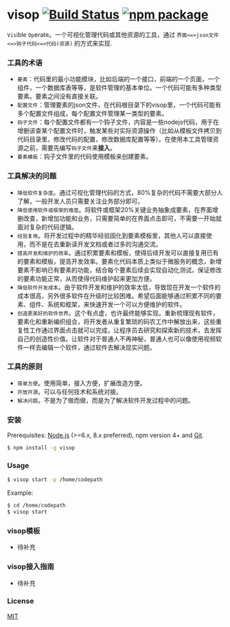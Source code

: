 # visop [![Build Status](https://img.shields.io/circleci/project/zhenyuan2015/visop/master.svg)](https://circleci.com/gh/zhenyuan2015/visop) [![npm package](https://img.shields.io/npm/v/vue-cli.svg)](https://www.npmjs.com/package/vue-cli)

`Vis`ible `Op`erate。一个可视化管理代码或其他资源的工具，通过 `界面<=>json文件<=>钩子代码<=>代码(资源)` 的方式来实现.


### 工具的术语

- `要素`：代码里的最小功能模块，比如后端的一个接口，前端的一个页面，一个组件，一个数据库表等等，是软件管理的基本单位。一个代码可能有多种类型要素。要素之间没有直接关联。
- `配置文件`：管理要素的json文件，在代码根目录下的visop里，一个代码可能有多个配置文件组成，每个配置文件管理某一类型的要素。
- `钩子文件`：每个配置文件都有一个钩子文件，内容是一些nodejs代码，用于在增删该查某个配置文件时，触发某些对实际资源操作（比如从模板文件拷贝到代码目录里，修改代码的配置，修改数据库配置等等）。在使用本工具管理资源之前，需要先编写`钩子文件`来**接入**。
- `要素模板`：钩子文件里的代码使用模板来创建要素。

### 工具解决的问题

- `降低软件复杂度`。通过可视化管理代码的方式，80%复杂的代码不需要大部分人了解，一般开发人员只需要关注业务部分即可。
- `降低使用软件或框架的难度`。将软件或框架20%关键业务抽象成要素，在界面增删改查，新增加功能和业务，只需要简单的在界面点击即可，不需要一开始就面对复杂的代码逻辑。
- `经验复用`。将开发过程中的精华经验固化到要素模板里，其他人可以直接使用，而不是在去重新读开发文档或者过多的沟通交流。
- `提高开发和维护的效率`。通过积累要素和模板，使得后续开发可以直接复用已有的要素和模板，提高开发效率。要素化代码本质上类似于微服务的概念，新增要素不影响已有要素的功能，结合每个要素后续会实现自动化测试，保证修改的要素功能正常，从而使得代码维护起来更加方便。
- `降低软件开发成本`。由于软件开发和维护的效率太低，导致现在开发一个软件的成本很高，另外很多软件在升级时比较困难。希望后面能够通过积累不同的要素、组件、系统和框架，来快速开发一个可以方便维护的软件。
- `创造更美好的软件世界`。这个有点虚，也许最终能够实现。重新梳理现有软件，要素化和重新编织组合，将开发者从重复繁琐的码农工作中解放出来，这些重复性工作通过界面点击就可以完成，让程序员去研究和探索新的技术，去发挥自己的创造性价值。让软件对于普通人不再神秘，普通人也可以像使用视频软件一样去编辑一个软件，通过软件去解决现实问题。

### 工具的原则
- `简单方便`。使用简单，接入方便，扩展改造方便。
- `开放开源`。可以与任何技术和系统对接。
- `解决问题`。不是为了做而做，而是为了解决软件开发过程中的问题。


### 安装

Prerequisites: [Node.js](https://nodejs.org/en/) (>=6.x, 8.x preferred), npm version 4+ and [Git](https://git-scm.com/).

``` bash
$ npm install -g visop
```

### Usage

``` bash
$ visop start -p /home/codepath
```

Example:

``` bash
$ cd /home/codepath
$ visop start
```

### visop模板
- 待补充

### visop接入指南
- 待补充

### License

[MIT](http://opensource.org/licenses/MIT)
